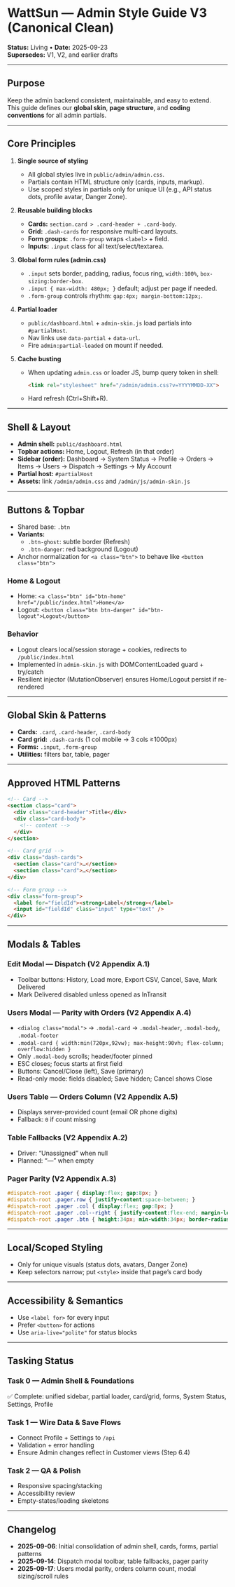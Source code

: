 # WattSun — Admin Style Guide V3 (Canonical Clean)

**Status:** Living • **Date:** 2025-09-23  
**Supersedes:** V1, V2, and earlier drafts

---

## Purpose
Keep the admin backend consistent, maintainable, and easy to extend.  
This guide defines our **global skin**, **page structure**, and **coding conventions** for all admin partials.

---

## Core Principles
1. **Single source of styling**
   - All global styles live in `public/admin/admin.css`.
   - Partials contain HTML structure only (cards, inputs, markup).
   - Use scoped styles in partials only for unique UI (e.g., API status dots, profile avatar, Danger Zone).

2. **Reusable building blocks**
   - **Cards:** `section.card > .card-header + .card-body`.
   - **Grid:** `.dash-cards` for responsive multi-card layouts.
   - **Form groups:** `.form-group` wraps `<label>` + field.
   - **Inputs:** `.input` class for all text/select/textarea.

3. **Global form rules (admin.css)**
   - `.input` sets border, padding, radius, focus ring, `width:100%`, `box-sizing:border-box`.
   - `.input { max-width: 480px; }` default; adjust per page if needed.
   - `.form-group` controls rhythm: `gap:4px; margin-bottom:12px;`.

4. **Partial loader**
   - `public/dashboard.html` + `admin-skin.js` load partials into `#partialHost`.
   - Nav links use `data-partial` + `data-url`.
   - Fire `admin:partial-loaded` on mount if needed.

5. **Cache busting**
   - When updating `admin.css` or loader JS, bump query token in shell:
     ```html
     <link rel="stylesheet" href="/admin/admin.css?v=YYYYMMDD-XX">
     ```
   - Hard refresh (Ctrl+Shift+R).

---

## Shell & Layout
- **Admin shell:** `public/dashboard.html`
- **Topbar actions:** Home, Logout, Refresh (in that order)
- **Sidebar (order):** Dashboard → System Status → Profile → Orders → Items → Users → Dispatch → Settings → My Account
- **Partial host:** `#partialHost`
- **Assets:** link `/admin/admin.css` and `/admin/js/admin-skin.js`

---

## Buttons & Topbar
- Shared base: `.btn`
- **Variants:**
  - `.btn-ghost`: subtle border (Refresh)
  - `.btn-danger`: red background (Logout)
- Anchor normalization for `<a class="btn">` to behave like `<button class="btn">`

### Home & Logout
- Home: `<a class="btn" id="btn-home" href="/public/index.html">Home</a>`
- Logout: `<button class="btn btn-danger" id="btn-logout">Logout</button>`

### Behavior
- Logout clears local/session storage + cookies, redirects to `/public/index.html`
- Implemented in `admin-skin.js` with DOMContentLoaded guard + try/catch
- Resilient injector (MutationObserver) ensures Home/Logout persist if re-rendered

---

## Global Skin & Patterns
- **Cards:** `.card`, `.card-header`, `.card-body`
- **Card grid:** `.dash-cards` (1 col mobile → 3 cols ≥1000px)
- **Forms:** `.input`, `.form-group`
- **Utilities:** filters bar, table, pager

---

## Approved HTML Patterns
```html
<!-- Card -->
<section class="card">
  <div class="card-header">Title</div>
  <div class="card-body">
    <!-- content -->
  </div>
</section>

<!-- Card grid -->
<div class="dash-cards">
  <section class="card">…</section>
  <section class="card">…</section>
</div>

<!-- Form group -->
<div class="form-group">
  <label for="fieldId"><strong>Label</strong></label>
  <input id="fieldId" class="input" type="text" />
</div>
```

---

## Modals & Tables

### Edit Modal — Dispatch (V2 Appendix A.1)
- Toolbar buttons: History, Load more, Export CSV, Cancel, Save, Mark Delivered
- Mark Delivered disabled unless opened as InTransit

### Users Modal — Parity with Orders (V2 Appendix A.4)
- `<dialog class="modal">` → `.modal-card` → `.modal-header`, `.modal-body`, `.modal-footer`
- `.modal-card { width:min(720px,92vw); max-height:90vh; flex-column; overflow:hidden }`
- Only `.modal-body` scrolls; header/footer pinned
- ESC closes; focus starts at first field
- Buttons: Cancel/Close (left), Save (primary)
- Read-only mode: fields disabled; Save hidden; Cancel shows Close

### Users Table — Orders Column (V2 Appendix A.5)
- Displays server-provided count (email OR phone digits)
- Fallback: `0` if count missing

### Table Fallbacks (V2 Appendix A.2)
- Driver: “Unassigned” when null
- Planned: “—” when empty

### Pager Parity (V2 Appendix A.3)
```css
#dispatch-root .pager { display:flex; gap:8px; }
#dispatch-root .pager.row { justify-content:space-between; }
#dispatch-root .pager .col { display:flex; gap:8px; }
#dispatch-root .pager .col--right { justify-content:flex-end; margin-left:auto; }
#dispatch-root .pager .btn { height:34px; min-width:34px; border-radius:10px; }
```

---

## Local/Scoped Styling
- Only for unique visuals (status dots, avatars, Danger Zone)
- Keep selectors narrow; put `<style>` inside that page’s card body

---

## Accessibility & Semantics
- Use `<label for>` for every input
- Prefer `<button>` for actions
- Use `aria-live="polite"` for status blocks

---

## Tasking Status
### Task 0 — Admin Shell & Foundations
✅ Complete: unified sidebar, partial loader, card/grid, forms, System Status, Settings, Profile

### Task 1 — Wire Data & Save Flows
- Connect Profile + Settings to `/api`
- Validation + error handling
- Ensure Admin changes reflect in Customer views (Step 6.4)

### Task 2 — QA & Polish
- Responsive spacing/stacking
- Accessibility review
- Empty-states/loading skeletons

---

## Changelog
- **2025-09-06**: Initial consolidation of admin shell, cards, forms, partial patterns
- **2025-09-14**: Dispatch modal toolbar, table fallbacks, pager parity
- **2025-09-17**: Users modal parity, orders column count, modal sizing/scroll rules

